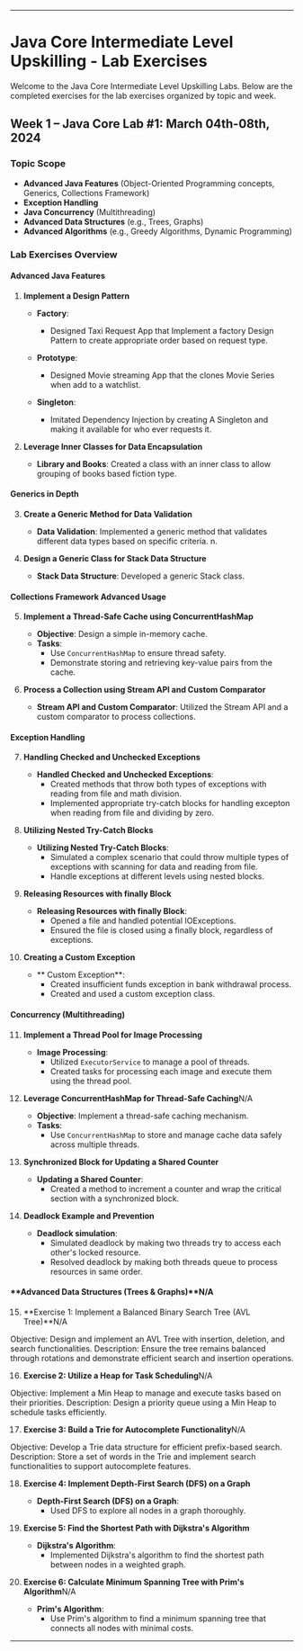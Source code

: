
---

# Java Core Intermediate Level Upskilling - Lab Exercises

Welcome to the Java Core Intermediate Level Upskilling Labs. Below are the completed exercises for the lab exercises organized by topic and week.

## Week 1 – Java Core Lab #1: March 04th-08th, 2024

### Topic Scope
- **Advanced Java Features** (Object-Oriented Programming concepts, Generics, Collections Framework)
- **Exception Handling**
- **Java Concurrency** (Multithreading)
- **Advanced Data Structures** (e.g., Trees, Graphs)
- **Advanced Algorithms** (e.g., Greedy Algorithms, Dynamic Programming)

### Lab Exercises Overview

#### **Advanced Java Features**
1. **Implement a Design Pattern**
    - **Factory**: 
        - Designed Taxi Request App that Implement a factory Design Pattern to create appropriate order based on request type.
   
    - **Prototype**:
        - Designed Movie streaming App that the clones Movie Series when add to a watchlist.
   
   - **Singleton**:
       - Imitated Dependency Injection by creating A Singleton and making it available for who ever requests it.


2. **Leverage Inner Classes for Data Encapsulation**
    - **Library and Books**: Created a class with an inner class to allow grouping of books based fiction type.
  

#### **Generics in Depth**
3. **Create a Generic Method for Data Validation**
    - **Data Validation**: Implemented a generic method that validates different data types based on specific criteria.
n.

4. **Design a Generic Class for Stack Data Structure**
    - **Stack Data Structure**: Developed a generic Stack class.


#### **Collections Framework Advanced Usage**
5. **Implement a Thread-Safe Cache using ConcurrentHashMap**
    - **Objective**: Design a simple in-memory cache.
    - **Tasks**:
        - Use `ConcurrentHashMap` to ensure thread safety.
        - Demonstrate storing and retrieving key-value pairs from the cache.

6. **Process a Collection using Stream API and Custom Comparator**
    - **Stream API and Custom Comparator**: Utilized the Stream API and a custom comparator to process collections.

#### **Exception Handling**
7. **Handling Checked and Unchecked Exceptions**
    - **Handled Checked and Unchecked Exceptions**:
        - Created methods that throw both types of exceptions with reading from  file and math division.
        - Implemented appropriate try-catch blocks for handling excepton when reading from file and dividing by zero.

8. **Utilizing Nested Try-Catch Blocks**
    - **Utilizing Nested Try-Catch Blocks**:
        - Simulated a complex scenario that could throw multiple types of exceptions with scanning for data and reading from file.
        - Handle exceptions at different levels using nested blocks.

9. **Releasing Resources with finally Block**
    - **Releasing Resources with finally Block**:
        - Opened a file and handled potential IOExceptions.
        - Ensured the file is closed using a finally block, regardless of exceptions.

10. **Creating a Custom Exception**
    - ** Custom Exception**:
        - Created insufficient funds exception in bank withdrawal process.
        - Created and used a custom exception class.

#### **Concurrency (Multithreading)**
11. **Implement a Thread Pool for Image Processing**
    - **Image Processing**:
        - Utilized `ExecutorService` to manage a pool of threads.
        - Created tasks for processing each image and execute them using the thread pool.

12. **Leverage ConcurrentHashMap for Thread-Safe Caching**N/A
    - **Objective**: Implement a thread-safe caching mechanism.
    - **Tasks**:
        - Use `ConcurrentHashMap` to store and manage cache data safely across multiple threads.

13. **Synchronized Block for Updating a Shared Counter**
    - **Updating a Shared Counter**:
        - Created a method to increment a counter and wrap the critical section with a synchronized block.

14. **Deadlock Example and Prevention**
    - **Deadlock simulation**:
        - Simulated deadlock by making two threads try to access each other's locked resource.
        - Resolved deadlock by making both threads queue to process resources in same order.


#### **Advanced Data Structures (Trees & Graphs)**N/A
15. **Exercise 1: Implement a Balanced Binary Search Tree (AVL Tree)**N/A

Objective: Design and implement an AVL Tree with insertion, deletion, and search functionalities.
Description: Ensure the tree remains balanced through rotations and demonstrate efficient search and insertion operations.

16. **Exercise 2: Utilize a Heap for Task Scheduling**N/A

Objective: Implement a Min Heap to manage and execute tasks based on their priorities.
Description: Design a priority queue using a Min Heap to schedule tasks efficiently.

17. **Exercise 3: Build a Trie for Autocomplete Functionality**N/A

Objective: Develop a Trie data structure for efficient prefix-based search.
Description: Store a set of words in the Trie and implement search functionalities to support autocomplete features.

18. **Exercise 4: Implement Depth-First Search (DFS) on a Graph**
     - **Depth-First Search (DFS) on a Graph**:
       - Used DFS to explore all nodes in a graph thoroughly.

19. **Exercise 5: Find the Shortest Path with Dijkstra's Algorithm**
    - **Dijkstra's Algorithm**:
        -  Implemented Dijkstra's algorithm to find the shortest path between nodes in a weighted graph.

20. **Exercise 6: Calculate Minimum Spanning Tree with Prim's Algorithm**N/A
    - **Prim's Algorithm**:
        - Use Prim's algorithm to find a minimum spanning tree that connects all nodes with minimal costs.

___
